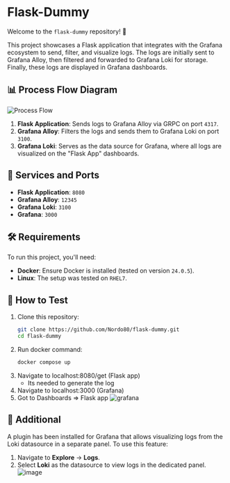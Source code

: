 # Flask-Dummy

Welcome to the `flask-dummy` repository! 🎉

This project showcases a Flask application that integrates with the Grafana ecosystem to send, filter, and visualize logs. The logs are initially sent to Grafana Alloy, then filtered and forwarded to Grafana Loki for storage. Finally, these logs are displayed in Grafana dashboards.

## 📊 Process Flow Diagram
![Process Flow](https://github.com/user-attachments/assets/723363d1-ccde-4a10-8cfb-f021f3b58a7d)

1. **Flask Application**: Sends logs to Grafana Alloy via GRPC on port `4317`.
2. **Grafana Alloy**: Filters the logs and sends them to Grafana Loki on port `3100`.
3. **Grafana Loki**: Serves as the data source for Grafana, where all logs are visualized on the "Flask App" dashboards.

## 🚀 Services and Ports
- **Flask Application**: `8080`
- **Grafana Alloy**: `12345`
- **Grafana Loki**: `3100`
- **Grafana**: `3000`

## 🛠️ Requirements
To run this project, you'll need:
- **Docker**: Ensure Docker is installed (tested on version `24.0.5`).
- **Linux**: The setup was tested on `RHEL7`.

## 🧪 How to Test
1. Clone this repository:
   ```bash
   git clone https://github.com/Nordo80/flask-dummy.git
   cd flask-dummy
2. Run docker command:
   ```bash 
   docker compose up
3. Navigate to localhost:8080/get (Flask app)
   * Its needed to generate the log
4. Navigate to localhost:3000 (Grafana)
5. Got to Dashboards => Flask app
![grafana](https://github.com/user-attachments/assets/8264d9b3-edf8-4fbd-8b58-da3a04deb7a4)

## 🔧 Additional
A plugin has been installed for Grafana that allows visualizing logs from the Loki datasource in a separate panel. To use this feature:
1. Navigate to **Explore** → **Logs**.
2. Select **Loki** as the datasource to view logs in the dedicated panel.
![image](https://github.com/user-attachments/assets/6c650ed6-515f-4abe-833f-643fe0026e44)
